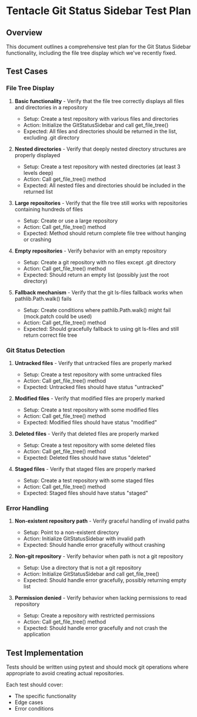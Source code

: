 # Tentacle Git Status Sidebar Test Plan

## Overview
This document outlines a comprehensive test plan for the Git Status Sidebar functionality, including the file tree display which we've recently fixed.

## Test Cases

### File Tree Display
1. **Basic functionality** - Verify that the file tree correctly displays all files and directories in a repository
   - Setup: Create a test repository with various files and directories
   - Action: Initialize the GitStatusSidebar and call get_file_tree()
   - Expected: All files and directories should be returned in the list, excluding .git directory

2. **Nested directories** - Verify that deeply nested directory structures are properly displayed
   - Setup: Create a test repository with nested directories (at least 3 levels deep)
   - Action: Call get_file_tree() method
   - Expected: All nested files and directories should be included in the returned list

3. **Large repositories** - Verify that the file tree still works with repositories containing hundreds of files
   - Setup: Create or use a large repository
   - Action: Call get_file_tree() method
   - Expected: Method should return complete file tree without hanging or crashing

4. **Empty repositories** - Verify behavior with an empty repository
   - Setup: Create a git repository with no files except .git directory
   - Action: Call get_file_tree() method
   - Expected: Should return an empty list (possibly just the root directory)

5. **Fallback mechanism** - Verify that the git ls-files fallback works when pathlib.Path.walk() fails
   - Setup: Create conditions where pathlib.Path.walk() might fail (mock.patch could be used)
   - Action: Call get_file_tree() method
   - Expected: Should gracefully fallback to using git ls-files and still return correct file tree

### Git Status Detection
1. **Untracked files** - Verify that untracked files are properly marked
   - Setup: Create a test repository with some untracked files
   - Action: Call get_file_tree() method
   - Expected: Untracked files should have status "untracked"

2. **Modified files** - Verify that modified files are properly marked
   - Setup: Create a test repository with some modified files
   - Action: Call get_file_tree() method
   - Expected: Modified files should have status "modified"

3. **Deleted files** - Verify that deleted files are properly marked
   - Setup: Create a test repository with some deleted files
   - Action: Call get_file_tree() method
   - Expected: Deleted files should have status "deleted"

4. **Staged files** - Verify that staged files are properly marked
   - Setup: Create a test repository with some staged files
   - Action: Call get_file_tree() method
   - Expected: Staged files should have status "staged"

### Error Handling
1. **Non-existent repository path** - Verify graceful handling of invalid paths
   - Setup: Point to a non-existent directory
   - Action: Initialize GitStatusSidebar with invalid path
   - Expected: Should handle error gracefully without crashing

2. **Non-git repository** - Verify behavior when path is not a git repository
   - Setup: Use a directory that is not a git repository
   - Action: Initialize GitStatusSidebar and call get_file_tree()
   - Expected: Should handle error gracefully, possibly returning empty list

3. **Permission denied** - Verify behavior when lacking permissions to read repository
   - Setup: Create a repository with restricted permissions
   - Action: Call get_file_tree() method
   - Expected: Should handle error gracefully and not crash the application

## Test Implementation

Tests should be written using pytest and should mock git operations where appropriate to avoid creating actual repositories.

Each test should cover:
- The specific functionality
- Edge cases
- Error conditions
